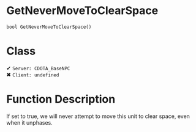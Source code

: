# GetNeverMoveToClearSpace
```
bool GetNeverMoveToClearSpace()
```
# Class
✔ `Server: CDOTA_BaseNPC`  
✖ `Client: undefined`  

# Function Description
If set to true, we will never attempt to move this unit to clear space, even when it unphases.
